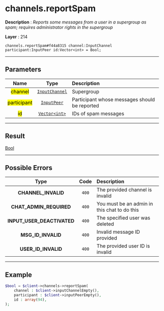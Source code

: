 # channels.reportSpam

**Description** : *Reports some messages from a user in a supergroup as spam; requires administrator rights in the supergroup*

**Layer** : 214

```tl
channels.reportSpam#f44a8315 channel:InputChannel participant:InputPeer id:Vector<int> = Bool;
```

---

## Parameters

| Name | Type | Description |
| :---: | :---: | :--- |
| <mark>channel</mark> | [`InputChannel`](type/InputChannel) | Supergroup |
| <mark>participant</mark> | [`InputPeer`](type/InputPeer) | Participant whose messages should be reported |
| <mark>id</mark> | [`Vector<int>`](type/int) | IDs of spam messages |

---

## Result

[Bool](type/Bool)

---

## Possible Errors

| Type | Code | Description |
| :---: | :---: | :--- |
| **CHANNEL_INVALID** | `400` | The provided channel is invalid |
| **CHAT_ADMIN_REQUIRED** | `400` | You must be an admin in this chat to do this |
| **INPUT_USER_DEACTIVATED** | `400` | The specified user was deleted |
| **MSG_ID_INVALID** | `400` | Invalid message ID provided |
| **USER_ID_INVALID** | `400` | The provided user ID is invalid |

---

## Example

```php
$bool = $client->channels->reportSpam(
	channel : $client->inputChannelEmpty(),
	participant : $client->inputPeerEmpty(),
	id : array(94),
);
```